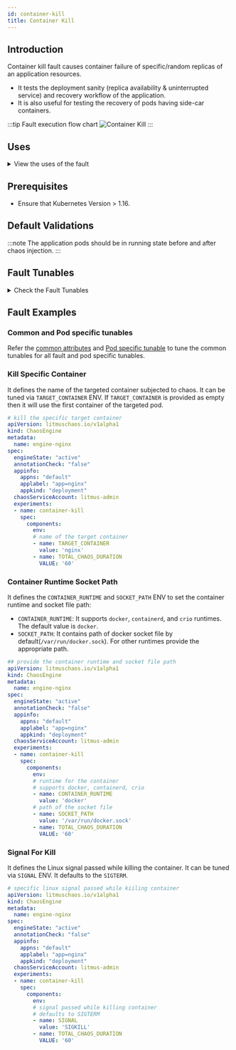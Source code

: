 ```yaml
---
id: container-kill
title: Container Kill
---
```


## Introduction
Container kill fault causes container failure of specific/random replicas of an application resources.
- It tests the deployment sanity (replica availability & uninterrupted service) and recovery workflow of the application.
- It is also useful for testing the recovery of pods having side-car containers.

:::tip Fault execution flow chart
![Container Kill](./static/images/pod-delete.png)
:::

## Uses
<details>
<summary>View the uses of the fault</summary>
<div>
Coming soon.
</div>
</details>

## Prerequisites
- Ensure that Kubernetes Version > 1.16.


## Default Validations
:::note
The application pods should be in running state before and after chaos injection.
:::

## Fault Tunables
<details>
    <summary>Check the Fault Tunables</summary>
    <h2>Optional Fields</h2>
    <table>
      <tr>
        <th> Variables </th>
        <th> Description  </th>
        <th> Notes </th>
      </tr>
      <tr>
        <td> TARGET_CONTAINER </td>
        <td> The name of container to be killed inside the pod </td>
        <td> If the TARGET_CONTAINER is not provided it will delete the first container </td>
      </tr>
      <tr>
        <td> CHAOS_INTERVAL </td>
        <td> Time interval b/w two successive container kill (in sec) </td>
        <td> If the CHAOS_INTERVAL is not provided it will take the default value of 10s </td>
      </tr>
      <tr>
        <td> TOTAL_CHAOS_DURATION </td>
        <td> The time duration for chaos injection (seconds) </td>
        <td> Defaults to 20s </td>
      </tr>
      <tr>
        <td> PODS_AFFECTED_PERC </td>
        <td> The Percentage of total pods to target </td>
        <td> Defaults to 0 (corresponds to 1 replica), provide numeric value only </td>
      </tr> 
      <tr>
        <td> TARGET_PODS </td>
        <td> Comma separated list of application pod name subjected to container kill chaos</td>
        <td> If not provided, it will select target pods randomly based on provided appLabels</td>
      </tr>
      <tr>
        <td> LIB_IMAGE </td>
        <td> LIB Image used to kill the container </td>
        <td> Defaults to <code>litmuschaos/go-runner:latest</code></td>
      </tr>
      <tr>
        <td> RAMP_TIME </td>
        <td> Period to wait before injection of chaos in sec </td>
        <td> Eg. 30 </td>
      </tr>
      <tr>
        <td> SEQUENCE </td>
        <td> It defines sequence of chaos execution for multiple target pods </td>
        <td> Default value: parallel. Supported: serial, parallel </td>
      </tr>
      <tr>
        <td> SIGNAL </td>
        <td> It contains termination signal used for container kill </td>
        <td> Default value: SIGKILL </td>
      </tr>
      <tr>
        <td> SOCKET_PATH </td>
        <td> Path of the containerd/crio/docker socket file </td>
        <td> Defaults to `/var/run/docker.sock` </td>
      </tr>
      <tr>
        <td> CONTAINER_RUNTIME </td>
        <td> container runtime interface for the cluster</td>
        <td>  Defaults to docker, supported values: docker, containerd and crio for litmus and only docker for pumba LIB </td>
      </tr>
    </table>
</details>

## Fault Examples

### Common and Pod specific tunables
Refer the [common attributes](../../common-tunables-for-all-faults) and [Pod specific tunable](./common-tunables-for-pod-faults) to tune the common tunables for all fault and pod specific tunables.

### Kill Specific Container

It defines the name of the targeted container subjected to chaos. It can be tuned via `TARGET_CONTAINER` ENV. If `TARGET_CONTAINER` is provided as empty then it will use the first container of the targeted pod.

[embedmd]:# (./static/manifests/container-kill/kill-specific-container.yaml yaml)
```yaml
# kill the specific target container
apiVersion: litmuschaos.io/v1alpha1
kind: ChaosEngine
metadata:
  name: engine-nginx
spec:
  engineState: "active"
  annotationCheck: "false"
  appinfo:
    appns: "default"
    applabel: "app=nginx"
    appkind: "deployment"
  chaosServiceAccount: litmus-admin
  experiments:
  - name: container-kill
    spec:
      components:
        env:
        # name of the target container
        - name: TARGET_CONTAINER
          value: 'nginx'
        - name: TOTAL_CHAOS_DURATION
          VALUE: '60'
```

### Container Runtime Socket Path

It defines the `CONTAINER_RUNTIME` and `SOCKET_PATH` ENV to set the container runtime and socket file path:

- `CONTAINER_RUNTIME`: It supports `docker`, `containerd`, and `crio` runtimes. The default value is `docker`.
- `SOCKET_PATH`: It contains path of docker socket file by default(`/var/run/docker.sock`). For other runtimes provide the appropriate path.

[embedmd]:# (./static/manifests/container-kill/container-runtime-and-socket-path.yaml yaml)
```yaml
## provide the container runtime and socket file path
apiVersion: litmuschaos.io/v1alpha1
kind: ChaosEngine
metadata:
  name: engine-nginx
spec:
  engineState: "active"
  annotationCheck: "false"
  appinfo:
    appns: "default"
    applabel: "app=nginx"
    appkind: "deployment"
  chaosServiceAccount: litmus-admin
  experiments:
  - name: container-kill
    spec:
      components:
        env:
        # runtime for the container
        # supports docker, containerd, crio
        - name: CONTAINER_RUNTIME
          value: 'docker'
        # path of the socket file
        - name: SOCKET_PATH
          value: '/var/run/docker.sock'
        - name: TOTAL_CHAOS_DURATION
          VALUE: '60'
```

### Signal For Kill

It defines the Linux signal passed while killing the container. It can be tuned via `SIGNAL` ENV. It defaults to the `SIGTERM`.
 
[embedmd]:# (./static/manifests/container-kill/signal.yaml yaml)
```yaml
# specific linux signal passed while kiiling container
apiVersion: litmuschaos.io/v1alpha1
kind: ChaosEngine
metadata:
  name: engine-nginx
spec:
  engineState: "active"
  annotationCheck: "false"
  appinfo:
    appns: "default"
    applabel: "app=nginx"
    appkind: "deployment"
  chaosServiceAccount: litmus-admin
  experiments:
  - name: container-kill
    spec:
      components:
        env:
        # signal passed while killing container
        # defaults to SIGTERM
        - name: SIGNAL
          value: 'SIGKILL'
        - name: TOTAL_CHAOS_DURATION
          VALUE: '60'
```